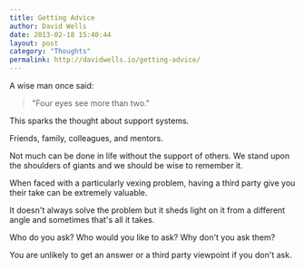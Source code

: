 ```yaml
---
title: Getting Advice
author: David Wells
date: 2013-02-18 15:40:44
layout: post
category: "Thoughts"
permalink: http://davidwells.io/getting-advice/
---
```


A wise man once said:

> "Four eyes see more than two."

This sparks the thought about support systems.

Friends, family, colleagues, and mentors.

Not much can be done in life without the support of others. We stand upon the shoulders of giants and we should be wise to remember it.

When faced with a particularly vexing problem, having a third party give you their take can be extremely valuable.

It doesn't always solve the problem but it sheds light on it from a different angle and sometimes that's all it takes.

Who do you ask? Who would you like to ask? Why don't you ask them?

You are unlikely to get an answer or a third party viewpoint if you don't ask.
